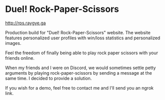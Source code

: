 # Duel! Rock-Paper-Scissors
http://rps.raygye.ga

Production build for "Duel! Rock-Paper-Scissors" website.
The website features personalized user profiles with win/loss statistics
and personalized images. 

Feel the freedom of finally being able to play rock paper scissors with
your friends online. 

When my friends and I were on Discord, we would sometimes settle petty arguments
by playing rock-paper-scissors by sending a message at the same time. I decided
to provide a solution.

If you wish for a demo, feel free to contact me and I'll send you an ngrok link.